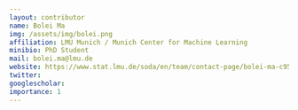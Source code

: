```yaml
---
layout: contributor
name: Bolei Ma
img: /assets/img/bolei.png 
affiliation: LMU Munich / Munich Center for Machine Learning
minibio: PhD Student
mail: bolei.ma@lmu.de
website: https://www.stat.lmu.de/soda/en/team/contact-page/bolei-ma-c9505de7.html
twitter: 
googlescholar: 
importance: 1
---
```

